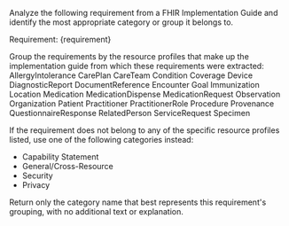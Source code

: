 Analyze the following requirement from a FHIR Implementation Guide and identify the most appropriate category or group it belongs to.

Requirement:
{requirement}

Group the requirements by the resource profiles that make up the implementation guide from which these requirements were extracted:
AllergyIntolerance
CarePlan
CareTeam
Condition
Coverage
Device
DiagnosticReport
DocumentReference
Encounter
Goal
Immunization
Location
Medication
MedicationDispense
MedicationRequest
Observation
Organization
Patient
Practitioner
PractitionerRole
Procedure
Provenance
QuestionnaireResponse
RelatedPerson
ServiceRequest
Specimen

If the requirement does not belong to any of the specific resource profiles listed, use one of the following categories instead:
- Capability Statement
- General/Cross-Resource
- Security
- Privacy

Return only the category name that best represents this requirement's grouping, with no additional text or explanation.